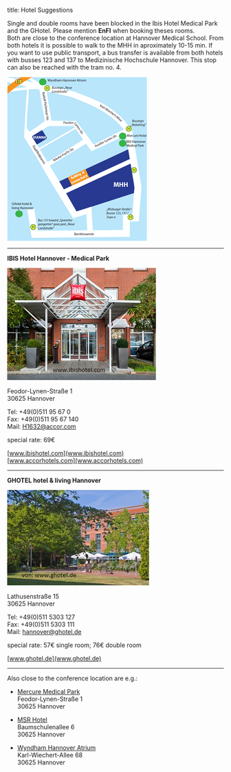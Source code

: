 title: Hotel Suggestions


Single and double rooms have been blocked in the Ibis Hotel Medical Park and the GHotel. Please mention **EnFI** when booking theses rooms.   
Both are close to the conference location at Hannover Medical School. From both hotels it is possible to walk to the MHH in aproximately 10-15 min.  If you want to use public transport, a bus transfer is available from both hotels with busses 123 and 137 to Medizinische Hochschule Hannover. This stop can also be reached with the tram no. 4.

![Map](mapsneu.png)
***
**IBIS Hotel Hannover - Medical Park**

![IBIS](ibis.jpg)

Feodor-Lynen-Straße 1   
30625 Hannover   

Tel: +49(0)511 95 67 0   
Fax: +49(0)511 95 67 140   
Mail: H1632@accor.com    

special rate: 69€

[www.ibishotel.com](www.ibishotel.com)   
[www.accorhotels.com](www.accorhotels.com)





****
**GHOTEL hotel & living Hannover**

![GHotel](ghotel.jpg)

Lathusenstraße 15   
30625 Hannover  

Tel: +49(0)511 5303 127    
Fax: +49(0)511 5303 111   
Mail: hannover@ghotel.de

special rate: 57€ single room; 76€ double room
   
[www.ghotel.de](www.ghotel.de)

*****
Also close to the conference location are e.g.:

* [Mercure Medical Park](http://www.mercure.com/de/hotel-1631-mercure-hotel-hannover-medical-park/location.shtml)    
Feodor-Lynen-Straße 1   
30625 Hannover

* [MSR Hotel](http://www.hotel.de/de/msr-hotel/hotel-51188/)   
Baumschulenallee 6   
30625 Hannover   

* [Wyndham Hannover Atrium](http://www.wyndhamhotelgroup.de/hotels/germany/hannover/wyndham-hannover-atrium/hotel-overview?partner_id=&hotel_id=47278&campaign_code=&propId=WY47278&checkout_date&brand_id=WY&children=0&corporate_id=&useWRPoints=false&ratePlan=&teens=0&affiliate_id=&iata=&rate_code=&adults=1&checkin_date&rooms=1)   
Karl-Wiechert-Allee 68   
30625 Hannover   
